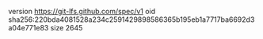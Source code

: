 version https://git-lfs.github.com/spec/v1
oid sha256:220bda4081528a234c2591429898586365b195eb1a7717ba6692d3a04e771e83
size 2645
